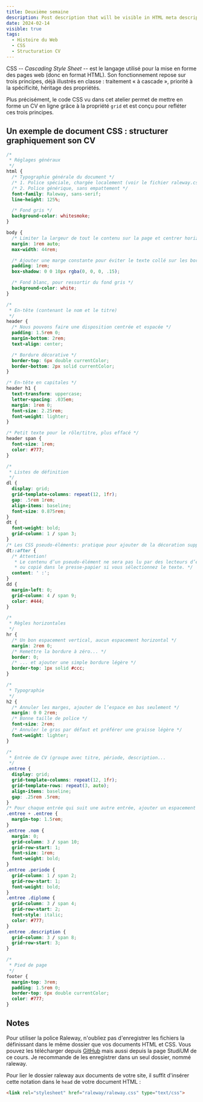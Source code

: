 ```yaml
---
title: Deuxième semaine
description: Post description that will be visible in HTML meta description.
date: 2024-02-14
visible: true
tags:
  - Histoire du Web
  - CSS
  - Structuration CV
---
```


CSS -- _Cascading Style Sheet_ -- est le langage utilisé pour la mise en forme des pages web (donc en format HTML). Son fonctionnement repose sur trois principes, déjà illustrés en classe : traitement « à cascade », priorité à la spécificité, héritage des propriétés. 

Plus précisément, le code CSS vu dans cet atelier permet de mettre en forme un CV en ligne grâce à la propriété `grid` et est conçu pour refléter ces trois principes.

## Un exemple de document CSS : structurer graphiquement son CV

```css
/*
 * Réglages généraux
 */
html {
  /* Typographie générale du document */
  /* 1. Police spéciale, chargée localement (voir le fichier raleway.css chargé dans le document HTML) */
  /* 2. Police générique, sans empattement */
  font-family: Raleway, sans-serif;
  line-height: 125%;

  /* Fond gris */
  background-color: whitesmoke;
}

body {
  /* Limiter la largeur de tout le contenu sur la page et centrer horizontalement */
  margin: 1rem auto;
  max-width: 44rem;

  /* Ajouter une marge constante pour éviter le texte collé sur les bords de la fenêtre */
  padding: 1rem;
  box-shadow: 0 0 10px rgba(0, 0, 0, .15);

  /* Fond blanc, pour ressortir du fond gris */
  background-color: white;
}

/*
 * En-tête (contenant le nom et le titre)
 */
header {
  /* Nous pouvons faire une disposition centrée et espacée */
  padding: 1.5rem 0;
  margin-bottom: 2rem;
  text-align: center;

  /* Bordure décorative */
  border-top: 6px double currentColor;
  border-bottom: 2px solid currentColor;
}

/* En-tête en capitales */
header h1 {
  text-transform: uppercase;
  letter-spacing: .035em;
  margin: 1rem 0;
  font-size: 2.25rem;
  font-weight: lighter;
}

/* Petit texte pour le rôle/titre, plus effacé */
header span {
  font-size: 1rem;
  color: #777;
}

/*
 * Listes de définition
 */
dl {
  display: grid;
  grid-template-columns: repeat(12, 1fr);
  gap: .5rem 1rem;
  align-items: baseline;
  font-size: 0.875rem;
}
dt {
  font-weight: bold;
  grid-column: 1 / span 3;
}
/* Les CSS pseudo-éléments: pratique pour ajouter de la décoration supplémentaire. */
dt::after {
  /* Attention!
   * Le contenu d’un pseudo-élément ne sera pas lu par des lecteurs d’écrans
   * ou copié dans le presse-papier si vous sélectionnez le texte. */
  content: ' :';
}
dd {
  margin-left: 0;
  grid-column: 4 / span 9;
  color: #444;
}

/*
 * Règles horizontales
 */
hr {
  /* Un bon espacement vertical, aucun espacement horizontal */
  margin: 2rem 0;
  /* Remettre la bordure à zéro... */
  border: 0;
  /* ... et ajouter une simple bordure légère */
  border-top: 1px solid #ccc;
}

/*
 * Typographie
 */
h2 {
  /* Annuler les marges, ajouter de l’espace en bas seulement */
  margin: 0 0 2rem;
  /* Bonne taille de police */
  font-size: 2rem;
  /* Annuler le gras par défaut et préférer une graisse légère */
  font-weight: lighter;
}

/*
 * Entrée de CV (groupe avec titre, période, description...
 */
.entree {
  display: grid;
  grid-template-columns: repeat(12, 1fr);
  grid-template-rows: repeat(3, auto);
  align-items: baseline;
  gap: .25rem .5rem;
}
/* Pour chaque entrée qui suit une autre entrée, ajouter un espacement vertical */
.entree + .entree {
  margin-top: 1.5rem;
}
.entree .nom {
  margin: 0;
  grid-column: 3 / span 10;
  grid-row-start: 1;
  font-size: 1rem;
  font-weight: bold;
}
.entree .periode {
  grid-column: 1 / span 2;
  grid-row-start: 1;
  font-weight: bold;
}
.entree .diplome {
  grid-column: 3 / span 4;
  grid-row-start: 2;
  font-style: italic;
  color: #777;
}
.entree .description {
  grid-column: 3 / span 8;
  grid-row-start: 3;
}

/*
 * Pied de page
 */
footer {
  margin-top: 3rem;
  padding: 1.5rem 0;
  border-top: 6px double currentColor;
  color: #777;
}
```

## Notes

Pour utiliser la police Raleway, n'oubliez pas d'enregistrer les fichiers la définissant dans le même dossier que vos documents HTML et CSS. Vous pouvez les télécharger depuis [GitHub](https://github.com/cyrealtype/Raleway/tree/master/fonts/ttf) mais aussi depuis la page StudiUM de ce cours. Je recommande de les enregistrer dans un seul dossier, nommé raleway.

Pour lier le dossier raleway aux documents de votre site, il suffit d'insérer cette notation dans le `head` de votre document HTML :

```html
<link rel="stylesheet" href="raleway/raleway.css" type="text/css">
```